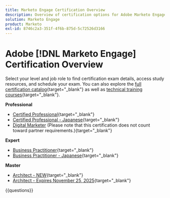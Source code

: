```yaml
---
title: Marketo Engage Certification Overview
description: Overview of certification options for Adobe Marketo Engage
solution: Marketo Engage
product: Marketo
exl-id: 8746c2a3-351f-4f6b-875d-5c72526d3166
---
```

# Adobe [!DNL Marketo Engage] Certification Overview

Select your level and job role to find certification exam details, access study resources, and schedule your exam. You can also explore the [full certification catalog](https://certification.adobe.com/certifications){target="_blank"} as well as [technical training courses](https://certification.adobe.com/courses/?/courses){target="_blank"}.

**Professional**

* [Certified Professional](https://certification.adobe.com/certification/engage-professional){target="_blank"} <!--AD0-E555-->
* [Certified Professional - Japanese](https://certification.adobe.com/certification/engage-professional){target="_blank"} <!--AD0-E555-J-->
* [Digital Marketer](https://certification.adobe.com/certification/digital-marketer-professional) (Please note that this certification does not count toward partner requirements.){target="_blank"} <!--AD0-E564-->

**Expert**

* [Business Practitioner](https://certification.adobe.com/certification/marketo-engage-business-practitioner-expert){target="_blank"} <!--AD0-E559-->
* [Business Practitioner - Japanese](https://certification.adobe.com/certification/marketo-engage-business-practitioner-expert){target="_blank"} <!--AD0-E559-J-->

**Master**

* [Architect - NEW](https://certification.adobe.com/certification/engage-architect-master/1310){target="_blank"} <!--AD0-E563-->
* [Architect - Expires November 25, 2025](https://certification.adobe.com/certification/marketo-engage-architect-master){target="_blank"} <!--AD0-E560-->

{{questions}}

